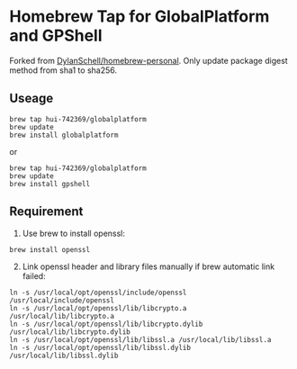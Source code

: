 # Homebrew Tap for GlobalPlatform and GPShell

Forked from [DylanSchell/homebrew-personal](https://github.com/DylanSchell/homebrew-personal). Only update package digest method from sha1 to sha256.

## Useage

```
brew tap hui-742369/globalplatform
brew update
brew install globalplatform
```

or

```
brew tap hui-742369/globalplatform
brew update
brew install gpshell
```

## Requirement

1. Use brew to install openssl:

  ```
  brew install openssl
  ```

2. Link openssl header and library files manually if brew automatic link failed:

  ```
  ln -s /usr/local/opt/openssl/include/openssl /usr/local/include/openssl
  ln -s /usr/local/opt/openssl/lib/libcrypto.a /usr/local/lib/libcrypto.a
  ln -s /usr/local/opt/openssl/lib/libcrypto.dylib /usr/local/lib/libcrypto.dylib
  ln -s /usr/local/opt/openssl/lib/libssl.a /usr/local/lib/libssl.a
  ln -s /usr/local/opt/openssl/lib/libssl.dylib /usr/local/lib/libssl.dylib
  ```
